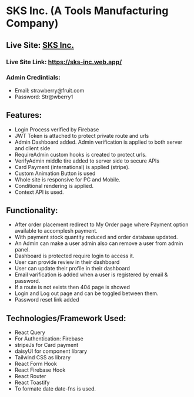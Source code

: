 # SKS Inc. (A Tools Manufacturing Company)

## Live Site:  [SKS Inc.](https://sks-inc.web.app/)
### Live Site Link:  https://sks-inc.web.app/

### Admin Credintials: 
<ul>
<li>Email: strawberry@fruit.com</li>
  <li>Password: Str@wberry1</li>
</ul>

## Features:
<ul>
<li>Login Process verified by Firebase</li>
<li>JWT Token is attached to protect private route and urls</li>
<li>Admin Dashboard added. Admin verification is applied to both server and client side</li>
<li>RequireAdmin custom hooks is created to protect urls.</li>
<li>VerifyAdmin middle tire added to server side to secure APIs</li>
<li>Card Payment (international) is applied (stripe). </li>
<li>Custom Animation Button is used </li>
<li>Whole site is responsive for PC and Mobile.</li>
<li>Conditional rendering is applied.</li>
<li>Context API is used.</li>
</ul>

## Functionality:
<ul>
<li>After order placement redirect to My Order page where Payment option available to accomplesh payment.</li>
<li>With payment stock quantity reduced and order database updated. </li>
<li>An Admin can make a user admin also can remove a user from admin panel.</li>
<li>Dashboard is protected require login to access it.</li>
<li>User can provide review in their dashboard</li>
<li>User can update their profile in their dashboard</li>
<li>Email varification is added when a user is registered by email & password. </li>
<li>If a route is not exists then 404 page is showed</li>
<li> Login and Log out page and can be toggled between them.</li>
<li> Password reset link added</li>

</ul>

## Technologies/Framework Used:
<ul>
<li>React Query</li>
<li>For Authentication: Firebase</li>
<li>stripeJs for Card payment</li>
<li>daisyUI for component library</li>
<li>Tailwind CSS as library</li>
<li>React Form Hook</li>
<li>React Firebase Hook</li>
<li>React Router</li>
<li>React Toastify</li>
<li>To formate date date-fns is used.</li>
</ul>
